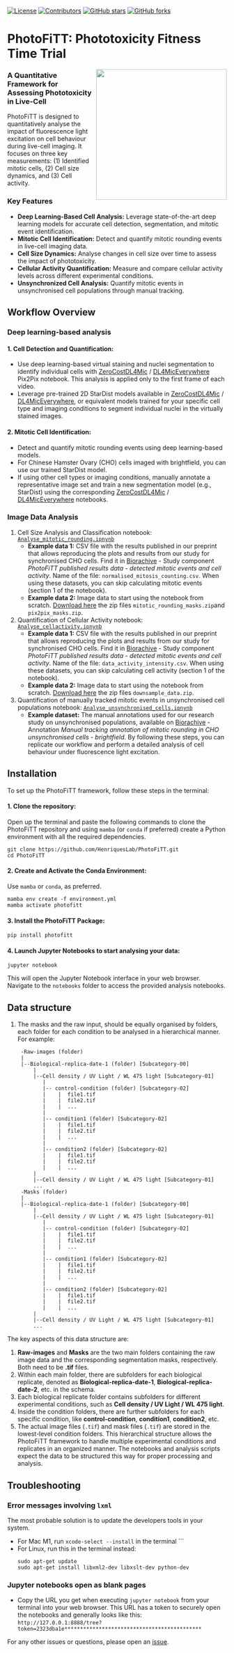 [![License](https://img.shields.io/github/license/HenriquesLab/PhotoFiTT?color=Green)](https://github.com/HenriquesLab/PhotoFiTT/blob/main/LICENSE.txt)
[![Contributors](https://img.shields.io/github/contributors-anon/HenriquesLab/PhotoFiTT)](https://github.com/HenriquesLab/PhotoFiTT/graphs/contributors)
[![GitHub stars](https://img.shields.io/github/stars/HenriquesLab/PhotoFiTT?style=social)](https://github.com/HenriquesLab/PhotoFiTT/)
[![GitHub forks](https://img.shields.io/github/forks/HenriquesLab/PhotoFiTT?style=social)](https://github.com/HenriquesLab/PhotoFiTT/)



# PhotoFiTT: Phototoxicity Fitness Time Trial

<img src="https://github.com/HenriquesLab/PhotoFiTT/blob/main/docs/logo/photofitt-logo.png" align="right" width="300"/>

### A Quantitative Framework for Assessing Phototoxicity in Live-Cell

PhotoFiTT is designed to quantitatively analyse the impact of fluorescence light excitation on cell behaviour during live-cell imaging. It focuses on three key measurements: (1) Identified mitotic cells, (2) Cell size dynamics, and (3) Cell activity.

### Key Features
- **Deep Learning-Based Cell Analysis:** Leverage state-of-the-art deep learning models for accurate cell detection, segmentation, and mitotic event identification.
- **Mitotic Cell Identification:** Detect and quantify mitotic rounding events in live-cell imaging data.
- **Cell Size Dynamics:** Analyse changes in cell size over time to assess the impact of phototoxicity.
- **Cellular Activity Quantification:** Measure and compare cellular activity levels across different experimental conditions.
- **Unsynchronized Cell Analysis:** Quantify mitotic events in unsynchronised cell populations through manual tracking.

## Workflow Overview

### Deep learning-based analysis

#### 1. Cell Detection and Quantification:
- Use deep learning-based virtual staining and nuclei segmentation to identify individual cells with [ZeroCostDL4Mic](https://github.com/HenriquesLab/ZeroCostDL4Mic) / [DL4MicEverywhere](https://github.com/HenriquesLab/DL4MicEverywhere) Pix2Pix notebook. This analysis is applied only to the first frame of each video.
- Leverage pre-trained 2D StarDist models available in [ZeroCostDL4Mic](https://github.com/HenriquesLab/ZeroCostDL4Mic) / [DL4MicEverywhere](https://github.com/HenriquesLab/DL4MicEverywhere), or equivalent models trained for your specific cell type and imaging conditions to segment individual nuclei in the virtually stained images.

#### 2. Mitotic Cell Identification:
- Detect and quantify mitotic rounding events using deep learning-based models.
- For Chinese Hamster Ovary (CHO) cells imaged with brightfield, you can use our trained StarDist model.
- If using other cell types or imaging conditions, manually annotate a representative image set and train a new segmentation model (e.g., StarDist) using the corresponding [ZeroCostDL4Mic](https://github.com/HenriquesLab/ZeroCostDL4Mic) / [DL4MicEverywhere](https://github.com/HenriquesLab/DL4MicEverywhere) notebooks.

### Image Data Analysis
1. Cell Size Analysis and Classification notebook: [`Analyse_mitotic_rounding.ipnynb`](https://github.com/HenriquesLab/PhotoFiTT/blob/main/notebooks/Analyse_mitotic_rounding.ipynb)
   - **Example data 1:** CSV file with the results published in our preprint that allows reproducing the plots and results from our study for synchronised CHO cells. Find it in [Biorachive](https://www.ebi.ac.uk/biostudies/bioimages/studies/S-BIAD1269) - Study component *PhotoFiTT published results data - detected mitotic events and cell activity*. Name of the file: `normalised_mitosis_counting.csv`.  When using these datasets, you can skip calculating mitotic events (section 1 of the notebook).
   - **Example data 2:** Image data to start using the notebook from scratch. [Download here](https://zenodo.org/records/12733476) the zip files `mitotic_rounding_masks.zip`and `pix2pix_masks.zip`. 
2. Quantification of Cellular Activity notebook: [`Analyse_cellactivity.ipnynb`](https://github.com/HenriquesLab/PhotoFiTT/blob/main/notebooks/Analyse_cellactivity.ipynb)
   - **Example data 1:** CSV file with the results published in our preprint that allows reproducing the plots and results from our study for synchronised CHO cells. Find it in [Biorachive](https://www.ebi.ac.uk/biostudies/bioimages/studies/S-BIAD1269) - Study component *PhotoFiTT published results data - detected mitotic events and cell activity*. Name of the file: `data_activity_intensity.csv`. When using these datasets, you can skip calculating cell activity (section 1 of the notebook).
   - **Example data 2:** Image data to start using the notebook from scratch. [Download here](https://zenodo.org/records/12733476) the zip files `downsample_data.zip`. 
3. Quantification of manually tracked mitotic events in unsynchronised cell populations notebook: [`Analyse_unsynchronised_cells.ipnynb`](https://github.com/HenriquesLab/PhotoFiTT/blob/main/notebooks/Analyse_unsynchronised_cells.ipynb)
   - **Example dataset:** The manual annotations used for our research study on unsynchronised populations, available on [Biorachive](https://www.ebi.ac.uk/biostudies/bioimages/studies/S-BIAD1269) - Annotation *Manual tracking annotation of mitotic rounding in CHO unsynchronised cells - brightfield*.
By following these steps, you can replicate our workflow and perform a detailed analysis of cell behaviour under fluorescence light excitation.

## Installation

To set up the PhotoFiTT framework, follow these steps in the terminal:

#### 1. Clone the repository:
Open up the terminal and paste the following commands to clone the PhotoFiTT repository and using `mamba` (or `conda` if preferred) create a Python environment with all the required dependencies.
```
git clone https://github.com/HenriquesLab/PhotoFiTT.git
cd PhotoFiTT
```

#### 2. Create and Activate the Conda Environment:
Use `mamba` or `conda`, as preferred.
```
mamba env create -f environment.yml
mamba activate photofitt
```
#### 3. Install the PhotoFiTT Package:
 ```
 pip install photofitt
 ```
#### 4. Launch Jupyter Notebooks to start analysing your data:
```
jupyter notebook
```
This will open the Jupyter Notebook interface in your web browser. Navigate to the `notebooks` folder to access the provided analysis notebooks.


## Data structure

1. The masks and the raw input, should be equally organised by folders, each folder for each condition to be analysed in a hierarchical manner.
   For example:
      ```
       -Raw-images (folder)
       |
       |--Biological-replica-date-1 (folder) [Subcategory-00]
           |
           |--Cell density / UV Light / WL 475 light [Subcategory-01] 
              |
              |-- control-condition (folder) [Subcategory-02] 
              |    |  file1.tif
              |    |  file2.tif
              |    |  ...
              |
              |-- condition1 (folder) [Subcategory-02] 
              |    |  file1.tif
              |    |  file2.tif
              |    |  ...
              |
              |-- condition2 (folder) [Subcategory-02] 
              |    |  file1.tif
              |    |  file2.tif
              |    |  ...
           |
           |--Cell density / UV Light / WL 475 light [Subcategory-01]
           ...
       -Masks (folder)
       |
       |--Biological-replica-date-1 (folder) [Subcategory-00]
           |
           |--Cell density / UV Light / WL 475 light [Subcategory-01] 
              |
              |-- control-condition (folder) [Subcategory-02] 
              |    |  file1.tif
              |    |  file2.tif
              |    |  ...
              |
              |-- condition1 (folder) [Subcategory-02] 
              |    |  file1.tif
              |    |  file2.tif
              |    |  ...
              |
              |-- condition2 (folder) [Subcategory-02] 
              |    |  file1.tif
              |    |  file2.tif
              |    |  ...
           |
           |--Cell density / UV Light / WL 475 light [Subcategory-01]
           ...
      ```
The key aspects of this data structure are:
1. **Raw-images** and **Masks** are the two main folders containing the raw image data and the corresponding segmentation masks, respectively. Both need to be **.tif** files.
2. Within each main folder, there are subfolders for each biological replicate, denoted as **Biological-replica-date-1**, **Biological-replica-date-2**, etc. in the schema.
3. Each biological replicate folder contains subfolders for different experimental conditions, such as **Cell density / UV Light / WL 475 light**.
4. Inside the condition folders, there are further subfolders for each specific condition, like **control-condition**, **condition1**, **condition2**, etc.
5. The actual image files (`.tif`) and mask files (`.tif`) are stored in the lowest-level condition folders.
This hierarchical structure allows the PhotoFiTT framework to handle multiple experimental conditions and replicates in an organized manner. The notebooks and analysis scripts expect the data to be structured this way for proper processing and analysis.


## Troubleshooting

### Error messages involving `lxml` 

The most probable solution is to update the developers tools in your system.
- For Mac M1, run `xcode-select --install` in the terminal
      ```
- For Linux, run this in the terminal instead: 
    ```
    sudo apt-get update
    sudo apt-get install libxml2-dev libxslt-dev python-dev
    ```

### Jupyter notebooks open as blank pages
  - Copy the URL you get when executing `jupyter notebook` from your terminal into your web browser. This URL has a token to securely open the notebooks and generally looks like this:
`http://127.0.0.1:8888/tree?token=2323dba1e********************************************`

For any other issues or questions, please open an [issue](https://github.com/HenriquesLab/PhotoFiTT/issues). 
